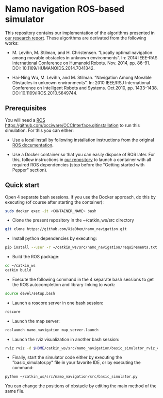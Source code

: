 # Namo navigation ROS-based simulator

This repository contains our implementation of the algorithms presented in [our research report](https://github.com/Xia0ben/master-report). These algorithms are derivated from the following works:

- M. Levihn, M. Stilman, and H. Christensen. “Locally optimal navigation among movable obstacles in unknown environments”. In: 2014 IEEE-RAS International Conference on Humanoid Robots. Nov. 2014, pp. 86–91. DOI: 10.1109/HUMANOIDS.2014.7041342.

- Hai-Ning Wu, M. Levihn, and M. Stilman. “Navigation Among Movable Obstacles in unknown environments”. In: 2010 IEEE/RSJ International Conference on Intelligent Robots and Systems. Oct.2010, pp. 1433–1438. DOI:10.1109/IROS.2010.5649744.

## Prerequisites

You will need a [ROS](http://www.ros.org/) https://github.com/occiware/OCCInterface.gitinstallation to run this simulation. For this you can either:

- Use a local install by following installation instructions from the original [ROS documentation](http://wiki.ros.org/kinetic/Installation/Ubuntu).

- Use a Docker container so that you can easily dispose of ROS later. For this, follow instructions in [our repository](https://github.com/Xia0ben/rosdocked-kinetic-pepper) to launch a container with all required ROS dependencies (stop before the "Getting started with Pepper" section).

## Quick start

Open 4 separate bash sessions. If you use the Docker approach, do this by executing (of course after starting the container):

``` bash
sudo docker exec -it <CONTAINER_NAME> bash
```

- Clone the present repository in the ~/catkin_ws/src directory

``` bash
git clone https://github.com/Xia0ben/namo_navigation.git
```

- Install python dependencies by executing:

``` bash
pip install --user -r ~/catkin_ws/src/namo_navigation/requirements.txt
```

- Build the ROS package:

``` bash
cd ~/catkin_ws
catkin build
```

- Execute the following command in the 4 separate bash sessions to get the ROS autocompletion and library linking to work:
``` bash
source devel/setup.bash
```

- Launch a roscore server in one bash session:
``` bash
roscore
```

- Launch the map server:
``` bash
roslaunch namo_navigation map_server.launch
```

- Launch the rviz visualization in another bash session:
``` bash
rviz rviz -d $HOME/catkin_ws/src/namo_navigation/basic_simulator_rviz_config.rviz
```

- Finally, start the simulator code either by executing the "basic_simulator.py" file in your favorite IDE, or by executing the command:
``` bash
python ~/catkin_ws/src/namo_navigation/src/basic_simulator.py
```

You can change the positions of obstacle by editing the main method of the same file.
